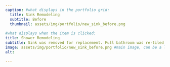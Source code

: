 ```yaml
---
caption: #what displays in the portfolio grid:
  title: Sink Remodeling
  subtitle: Before
  thumbnail: assets/img/portfolio/new_sink_before.png
  
#what displays when the item is clicked:
title: Shower Remodeling
subtitle: Sink was removed for replacement. Full bathroom was re-tiled
image: assets/img/portfolio/new_sink_before.png #main image, can be a link or a file in assets/img/portfolio
alt:

---
```


